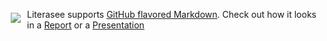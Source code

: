 <a href="https://literasee.github.io"><img src="https://literasee.github.io/public/Literasee_symbol_right_trimmed.svg" align="left" hspace="10" vspace="6"></a>

Literasee supports [GitHub flavored Markdown](https://guides.github.com/features/mastering-markdown/). Check out how it looks in a [Report](https://view.literasee.io/Literasee/Basic_Literasee--Markdown) or a [Presentation](https://view.literasee.io/literasee/Basic_Literasee--Markdown/presentation/#/)
